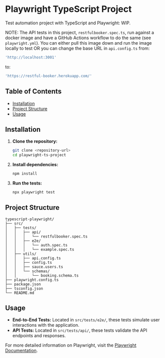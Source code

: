 # Playwright TypeScript Project

Test automation project with TypeScript and Playwright: WIP.

NOTE: The API tests in this project, `restfulbooker.spec.ts`, run against a docker image and have a GitHub Actions workflow to do the same (see `playwright.yml`). You can either pull this image down and run the image locally to test OR you can change the base URL in `api.config.ts` from:

```bash
'http://localhost:3001'
```

to:

```bash
'https://restful-booker.herokuapp.com/'
```

## Table of Contents
- [Installation](#installation)
- [Project Structure](#project-structure)
- [Usage](#usage)

## Installation

1. **Clone the repository:**
   ```bash
   git clone <repository-url>
   cd playwright-ts-project
   ```

2. **Install dependencies:**
   ```bash
   npm install
   ```

3. **Run the tests:**
   ```bash
   npx playwright test
   ```

## Project Structure

```
typescript-playwright/
├── src/
│   ├── tests/
│   │   ├── api/
│   │   │   └── restfulbooker.spec.ts
│   │   ├── e2e/
│   │   │   └── auth.spec.ts
│   │   │   └── example.spec.ts
│   ├── utils/
│   │   ├── api.config.ts
│   │   ├── config.ts
│   │   ├── sauce.users.ts
│   │   └── schemas/
│   │       └── booking.schema.ts
├── playwright.config.ts
├── package.json
├── tsconfig.json
└── README.md
```

## Usage

- **End-to-End Tests:** Located in `src/tests/e2e/`, these tests simulate user interactions with the application.
- **API Tests:** Located in `src/tests/api/`, these tests validate the API endpoints and responses.

For more detailed information on Playwright, visit the [Playwright Documentation](https://playwright.dev/docs/intro).
